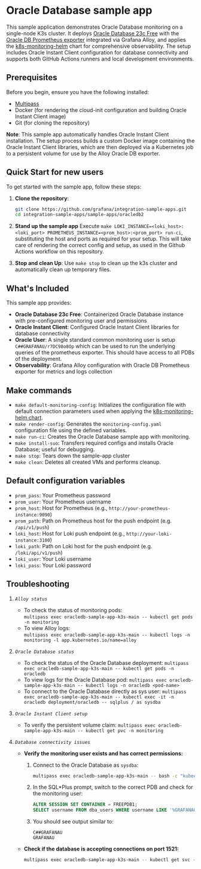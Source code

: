 # Oracle Database sample app

This sample application demonstrates Oracle Database monitoring on a single-node K3s cluster. It deploys [Oracle Database 23c Free](https://hub.docker.com/r/gvenzl/oracle-free) with the [Oracle DB Prometheus exporter](https://github.com/grafana/alloy/blob/main/docs/sources/reference/components/prometheus/prometheus.exporter.oracledb.md) integrated via Grafana Alloy, and applies the [k8s-monitoring-helm](https://github.com/grafana/k8s-monitoring-helm) chart for comprehensive observability. The setup includes Oracle Instant Client configuration for database connectivity and supports both GitHub Actions runners and local development environments.

## Prerequisites

Before you begin, ensure you have the following installed:

- [Multipass](https://multipass.run/)
- Docker (for rendering the cloud-init configuration and building Oracle Instant Client image)
- Git (for cloning the repository)

**Note**: This sample app automatically handles Oracle Instant Client installation. The setup process builds a custom Docker image containing the Oracle Instant Client libraries, which are then deployed via a Kubernetes job to a persistent volume for use by the Alloy Oracle DB exporter.

## Quick Start for new users

To get started with the sample app, follow these steps:

1. **Clone the repository**: 
   ```sh
   git clone https://github.com/grafana/integration-sample-apps.git
   cd integration-sample-apps/sample-apps/oracledb2
   ```

2. **Stand up the sample app**
   Execute `make LOKI_INSTANCE=<loki_host>:<loki_port> PROMETHEUS_INSTANCE=<prom_host>:<prom_port> run-ci`, substituting the host and ports as required for your setup.
   This will take care of rendering the correct config and setup, as used in the Github Actions workflow on this repository.

6. **Stop and clean Up**: 
   Use `make stop` to clean up the k3s cluster and automatically clean up temporary files.

## What's Included

This sample app provides:

- **Oracle Database 23c Free**: Containerized Oracle Database instance with pre-configured monitoring user and permissions
- **Oracle Instant Client**: Configured Oracle Instant Client libraries for database connectivity
- **Oracle User**: A single standard common monitoring user is setup `C##GRAFANAU/r7DC98o8Op` which can be used to run the underlying queries of the prometheus exporter. This should have access to all PDBs of the deployment.
- **Observability**: Grafana Alloy configuration with Oracle DB Prometheus exporter for metrics and logs collection

## Make commands

- `make default-monitoring-config`: Initializes the configuration file with default connection parameters used when applying the [k8s-monitoring-helm chart](https://github.com/grafana/k8s-monitoring-helm).
- `make render-config`: Generates the `monitoring-config.yaml` configuration file using the defined variables.
- `make run-ci`: Creates the Oracle Database sample app with monitoring.
- `make install-suo`: Transfers required configs and installs Oracle Database; useful for debugging.
- `make stop`: Tears down the sample-app cluster
- `make clean`: Deletes all created VMs and performs cleanup.

## Default configuration variables

- `prom_pass`: Your Prometheus password
- `prom_user`: Your Prometheus username
- `prom_host`: Host for Prometheus (e.g., `http://your-prometheus-instance:9090`)
- `prom_path`: Path on Prometheus host for the push endpoint (e.g. `/api/v1/push`)
- `loki_host`: Host for Loki push endpoint (e.g., `http://your-loki-instance:3100`)
- `loki_path`: Path on Loki host for the push endpoint (e.g. `/loki/api/v1/push`)
- `loki_user`: Your Loki username
- `loki_pass`: Your Loki password

## Troubleshooting

1. *`Alloy status`*
   - To check the status of monitoring pods:  
     `multipass exec oracledb-sample-app-k3s-main -- kubectl get pods -n monitoring`
   - To view Alloy logs:  
     `multipass exec oracledb-sample-app-k3s-main -- kubectl logs -n monitoring -l app.kubernetes.io/name=alloy`

2. *`Oracle Database status`*
   - To check the status of the Oracle Database deployment:
     `multipass exec oracledb-sample-app-k3s-main -- kubectl get pods -n oracledb`
   - To view logs for the Oracle Database pod:
     `multipass exec oracledb-sample-app-k3s-main -- kubectl logs -n oracledb <pod-name>`
   - To connect to the Oracle Database directly as sys user:
     `multipass exec oracledb-sample-app-k3s-main -- kubectl exec -it -n oracledb deployment/oracledb -- sqlplus / as sysdba`

3. *`Oracle Instant Client setup`*
   - To verify the persistent volume claim:
     `multipass exec oracledb-sample-app-k3s-main -- kubectl get pvc -n monitoring`

4. *`Database connectivity issues`*

   - **Verify the monitoring user exists and has correct permissions:**

     1. Connect to the Oracle Database as `sysdba`:
        ```sh
        multipass exec oracledb-sample-app-k3s-main -- bash -c "kubectl exec -it -n oracledb deployment/oracledb -- sqlplus / as sysdba"
        ```

     2. In the SQL*Plus prompt, switch to the correct PDB and check for the monitoring user:
        ```sql
        ALTER SESSION SET CONTAINER = FREEPDB1;
        SELECT username FROM dba_users WHERE username LIKE '%GRAFANAU%';
        ```

     3. You should see output similar to:
        ```
        C##GRAFANAU
        GRAFANAU
        ```

   - **Check if the database is accepting connections on port 1521:**
     ```sh
     multipass exec oracledb-sample-app-k3s-main -- kubectl get svc -n oracledb
     ```
